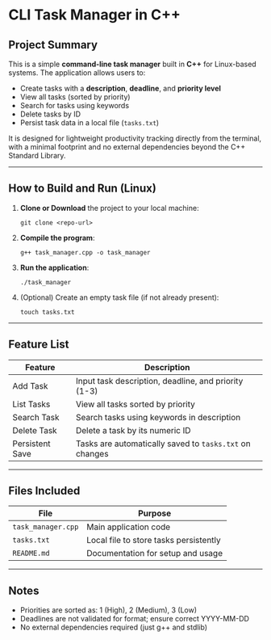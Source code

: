 # CLI Task Manager in C++

##  Project Summary

This is a simple **command-line task manager** built in **C++** for Linux-based systems. The application allows users to:

- Create tasks with a **description**, **deadline**, and **priority level**
- View all tasks (sorted by priority)
- Search for tasks using keywords
- Delete tasks by ID
- Persist task data in a local file (`tasks.txt`)

It is designed for lightweight productivity tracking directly from the terminal, with a minimal footprint and no external dependencies beyond the C++ Standard Library.

---

## How to Build and Run (Linux)

1. **Clone or Download** the project to your local machine:

   ```
   git clone <repo-url>
   ```
2. **Compile the program**:
   ```
   g++ task_manager.cpp -o task_manager
   ```
3. **Run the application**:
   ```
   ./task_manager
   ```
4. (Optional) Create an empty task file (if not already present):
   ```
   touch tasks.txt
   ```
---
## Feature List
| Feature         | Description                                             |
| --------------- | ------------------------------------------------------- |
| Add Task        | Input task description, deadline, and priority (1-3)    |
| List Tasks      | View all tasks sorted by priority                       |
| Search Task     | Search tasks using keywords in description              |
| Delete Task     | Delete a task by its numeric ID                         |
| Persistent Save | Tasks are automatically saved to `tasks.txt` on changes |
---
## Files Included
| File               | Purpose                                |
| ------------------ | -------------------------------------- |
| `task_manager.cpp` | Main application code                  |
| `tasks.txt`        | Local file to store tasks persistently |
| `README.md`        | Documentation for setup and usage      |
---
## Notes
- Priorities are sorted as: 1 (High), 2 (Medium), 3 (Low)
- Deadlines are not validated for format; ensure correct YYYY-MM-DD
- No external dependencies required (just g++ and stdlib)


